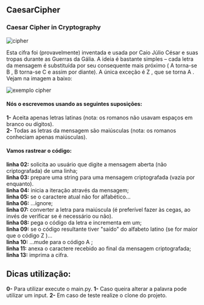 ## CaesarCipher

<h3>Caesar Cipher in Cryptography</h3>
<img src="https://play-lh.googleusercontent.com/4HWP0WU1N91Uav9dB-iljHvuEu2FHUA6uWRCm6T2fh7peSEiWONlwEHL9YlET3nfxYDP" alt="cipher">

<p>
Esta cifra foi (provavelmente) inventada e usada por Caio Júlio César e suas tropas durante as Guerras da Gália. A ideia é bastante simples – cada letra da mensagem é substituída por seu consequente mais próximo ( A torna-se B , B torna-se C e assim por diante). A única exceção é Z , que se torna A .
Vejam na imagem a baixo:
</p>
<img src="https://media.geeksforgeeks.org/wp-content/uploads/ceaserCipher.png" alt="exemplo cipher">
<h4>
Nós o escrevemos usando as seguintes suposições:
</h4>

**1-** Aceita apenas letras latinas (nota: os romanos não usavam espaços em branco ou dígitos).<br>
**2-** Todas as letras da mensagem são maiúsculas (nota: os romanos conheciam apenas maiúsculas).<br>
<h4>Vamos rastrear o código:</h4>

**linha 02:** solicita ao usuário que digite a mensagem aberta (não criptografada) de uma linha;<br>
**linha 03:** prepare uma string para uma mensagem criptografada (vazia por enquanto).<br>
**linha 04:** inicia a iteração através da mensagem;<br>
**linha 05:** se o caractere atual não for alfabético...<br>
**linha 06:** ...ignore;<br>
**linha 07:** converter a letra para maiúscula (é preferível fazer às cegas, ao invés de verificar se é necessário ou não).<br>
**linha 08:** pega o código da letra e incrementa em um;<br>
**linha 09:** se o código resultante tiver "saído" do alfabeto latino (se for maior que o código Z )...<br>
**linha 10:** ...mude para o código A ;<br>
**linha 11:** anexa o caractere recebido ao final da mensagem criptografada;<br>
**linha 13:** imprima a cifra.<br>
## Dicas utilização:

**0-** Para utilizar execute o main.py.
**1-** Caso queira alterar a palavra pode utilizar um input.
**2-** Em caso de teste realize o clone do projeto.